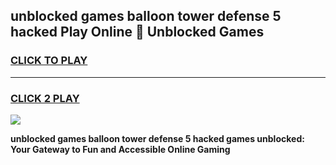 
## unblocked games balloon tower defense 5 hacked Play Online 👋 Unblocked Games
<h3>
<a href="https://premium.freeplayer.one?title=unblocked_games_balloon_tower_defense_5_hacked&ref=19F">CLICK TO PLAY</a></h3>
<hr>

<h3>
<a href="https://premium.freeplayer.one?title=unblocked_games_balloon_tower_defense_5_hacked&ref=19F">CLICK 2 PLAY</a>
  
</h3>

<a href="https://premium.freeplayer.one?title=unblocked_games_balloon_tower_defense_5_hacked&ref=19F"><img src="https://clearcache.store/games.png"></a>


**unblocked games balloon tower defense 5 hacked games unblocked: Your Gateway to Fun and Accessible Online Gaming**
